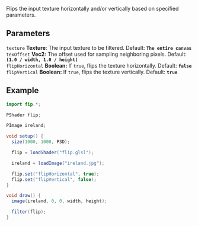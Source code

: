 Flips the input texture horizontally and/or vertically based on specified parameters.

## Parameters
`texture` **Texture**: The input texture to be filtered. Default: **`The entire canvas`**
<br>
`texOffset` **Vec2:** The offset used for sampling neighboring pixels. Default: **`(1.0 / width, 1.0 / height)`**
<br>
`flipHorizontal` **Boolean:**  If `true`, flips the texture horizontally. Default: **`false`**
<br>
`flipVertical` **Boolean:**  If `true`, flips the texture vertically. Default: **`true`**

## Example
```java
import fip.*;

PShader flip;

PImage ireland;

void setup() {
  size(1000, 1000, P3D);

  flip = loadShader("flip.glsl");

  ireland = loadImage("ireland.jpg");

  flip.set("flipHorizontal", true);
  flip.set("flipVertical", false);
}

void draw() {
  image(ireland, 0, 0, width, height);

  filter(flip);
}

```